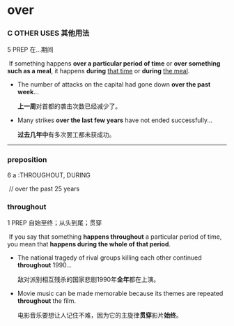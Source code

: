 # over

### C OTHER USES 其他用法

5 PREP 在...期间

​	If something happens **over a particular period of time** or **over something such as a meal**, it happens **during** <u>that time</u> or **during** <u>the meal</u>.

- The number of attacks on the capital had gone down **over the past week**...

  **上一周**对首都的袭击次数已经减少了。

- Many strikes **over the last few years** have not ended successfully...

  **过去几年中**有多次罢工都未获成功。

<hr/>

### preposition

6   a :THROUGHOUT, DURING

​	// over the past 25 years



### throughout

1 PREP 自始至终；从头到尾；贯穿

​	If you say that something **happens throughout** a particular period of time, you mean that **happens during the whole of that period**.

* The national tragedy of rival groups killing each other continued **throughout** 1990...

  敌对派别相互残杀的国家悲剧1990年**全年**都在上演。

* Movie music can be made memorable because its themes are repeated **throughout** the film.

  电影音乐要想让人记住不难，因为它的主旋律**贯穿**影片**始终**。





















